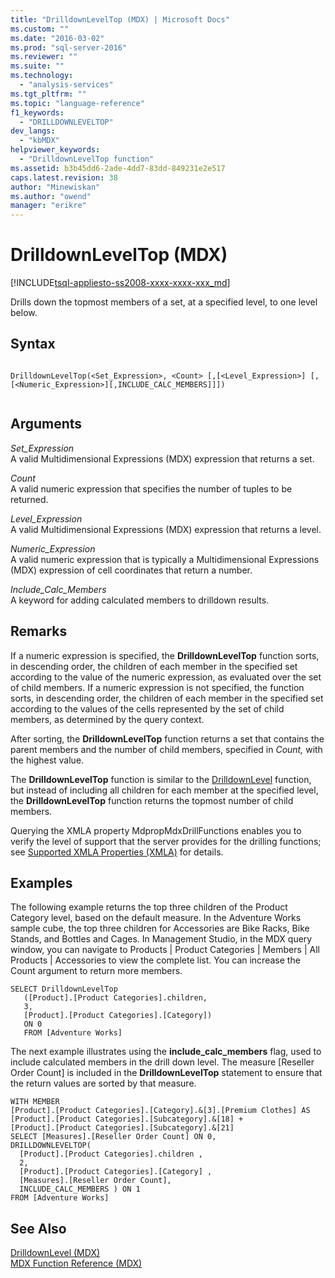 ```yaml
---
title: "DrilldownLevelTop (MDX) | Microsoft Docs"
ms.custom: ""
ms.date: "2016-03-02"
ms.prod: "sql-server-2016"
ms.reviewer: ""
ms.suite: ""
ms.technology: 
  - "analysis-services"
ms.tgt_pltfrm: ""
ms.topic: "language-reference"
f1_keywords: 
  - "DRILLDOWNLEVELTOP"
dev_langs: 
  - "kbMDX"
helpviewer_keywords: 
  - "DrilldownLevelTop function"
ms.assetid: b3b45dd6-2ade-4dd7-83dd-849231e2e517
caps.latest.revision: 38
author: "Minewiskan"
ms.author: "owend"
manager: "erikre"
---
```

# DrilldownLevelTop (MDX)
[!INCLUDE[tsql-appliesto-ss2008-xxxx-xxxx-xxx_md](../includes/tsql-appliesto-ss2008-xxxx-xxxx-xxx-md.md)]

  Drills down the topmost members of a set, at a specified level, to one level below.  
  
## Syntax  
  
```  
  
DrilldownLevelTop(<Set_Expression>, <Count> [,[<Level_Expression>] [,[<Numeric_Expression>][,INCLUDE_CALC_MEMBERS]]])  
  
```  
  
## Arguments  
 *Set_Expression*  
 A valid Multidimensional Expressions (MDX) expression that returns a set.  
  
 *Count*  
 A valid numeric expression that specifies the number of tuples to be returned.  
  
 *Level_Expression*  
 A valid Multidimensional Expressions (MDX) expression that returns a level.  
  
 *Numeric_Expression*  
 A valid numeric expression that is typically a Multidimensional Expressions (MDX) expression of cell coordinates that return a number.  
  
 *Include_Calc_Members*  
 A keyword for adding calculated members to drilldown results.  
  
## Remarks  
 If a numeric expression is specified, the **DrilldownLevelTop** function sorts, in descending order, the children of each member in the specified set according to the value of the numeric expression, as evaluated over the set of child members. If a numeric expression is not specified, the function sorts, in descending order, the children of each member in the specified set according to the values of the cells represented by the set of child members, as determined by the query context.  
  
 After sorting, the **DrilldownLevelTop** function returns a set that contains the parent members and the number of child members, specified in *Count,* with the highest value.  
  
 The **DrilldownLevelTop** function is similar to the [DrilldownLevel](../mdx/drilldownlevel-mdx.md) function, but instead of including all children for each member at the specified level, the **DrilldownLevelTop** function returns the topmost number of child members.  
  
 Querying the XMLA property MdpropMdxDrillFunctions enables you to verify the level of support that the server provides for the drilling functions; see [Supported XMLA Properties &#40;XMLA&#41;](../analysis-services/xmla/xml-elements-properties/propertylist-element-supported-xmla-properties.md) for details.  
  
## Examples  
 The following example returns the top three children of the Product Category level, based on the default measure. In the Adventure Works sample cube, the top three children for Accessories are Bike Racks, Bike Stands, and Bottles and Cages. In Management Studio, in the MDX query window, you can navigate to Products | Product Categories | Members | All Products | Accessories to view the complete list. You can increase the Count argument to return more members.  
  
```  
SELECT DrilldownLevelTop   
   ([Product].[Product Categories].children,  
   3,  
   [Product].[Product Categories].[Category])  
   ON 0  
   FROM [Adventure Works]  
```  
  
 The next example illustrates using the **include_calc_members** flag, used to include calculated members in the drill down level. The measure [Reseller Order Count] is included in the **DrilldownLevelTop** statement to ensure that the return values are sorted by that measure.  
  
```  
WITH MEMBER   
[Product].[Product Categories].[Category].&[3].[Premium Clothes] AS  
[Product].[Product Categories].[Subcategory].&[18] +  
[Product].[Product Categories].[Subcategory].&[21]  
SELECT [Measures].[Reseller Order Count] ON 0,  
DRILLDOWNLEVELTOP(  
  [Product].[Product Categories].children ,  
  2,  
  [Product].[Product Categories].[Category] ,  
  [Measures].[Reseller Order Count],  
  INCLUDE_CALC_MEMBERS ) ON 1  
FROM [Adventure Works]  
```  
  
## See Also  
 [DrilldownLevel &#40;MDX&#41;](../mdx/drilldownlevel-mdx.md)   
 [MDX Function Reference &#40;MDX&#41;](../mdx/mdx-function-reference-mdx.md)  
  
  